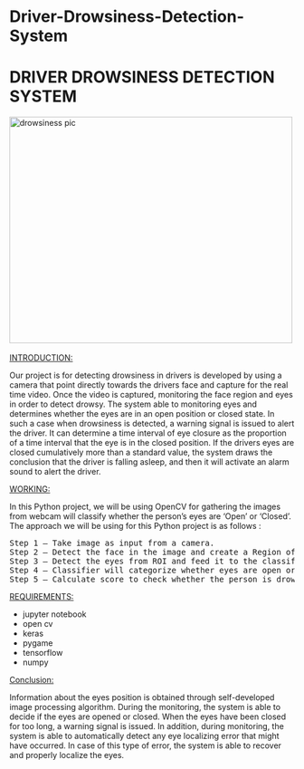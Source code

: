 # Driver-Drowsiness-Detection-System
<h1>DRIVER DROWSINESS DETECTION SYSTEM</h1>
<img src="C:\Users\Admin\Downloads\drowsi.jpg" alt="drowsiness pic" width=500 height= 400><br><br>
<U>INTRODUCTION:</U>
<p>Our project is  for detecting drowsiness in drivers is developed by using a camera that point directly towards the drivers face and capture for the real time video. Once the video is captured, monitoring the face region and eyes in order to detect drowsy. The system able to monitoring eyes and determines whether the eyes are in an open position or closed state. In such a case when drowsiness is detected, a warning signal is issued to alert the driver. It can determine a time interval of eye closure as the proportion of a time interval that the eye is in the closed position. If the drivers eyes are closed cumulatively more than a standard value, the system draws the conclusion that the driver is falling asleep, and then it will activate an alarm sound to alert the driver.</P>
<u>WORKING:</u><br>
<P>In this Python project, we will be using OpenCV for gathering the images from webcam will classify whether the person’s eyes are ‘Open’ or ‘Closed’. The approach we will be using for this Python project is as follows :
<pre>
Step 1 – Take image as input from a camera.
Step 2 – Detect the face in the image and create a Region of Interest (ROI).
Step 3 – Detect the eyes from ROI and feed it to the classifier.
Step 4 – Classifier will categorize whether eyes are open or closed.
Step 5 – Calculate score to check whether the person is drowsy.</pre></P>
<u>REQUIREMENTS:</U><br>
<ul>
<li>jupyter notebook</li>
<li>open cv</li>
<li> keras</li>
<li> pygame</li>
<li> tensorflow</li>
<li>numpy</li></ul>

<u>Conclusion:</u><br>
              <P>  Information about the eyes position is obtained through self-developed image processing algorithm. During the monitoring, the system is able to decide if the eyes are opened or closed. When the eyes have been closed for too long, a warning signal is issued. In addition, during monitoring, the system is able to automatically detect any eye localizing error that might have occurred. In case of this type of error, the system is able to recover and properly localize the eyes.</p>

